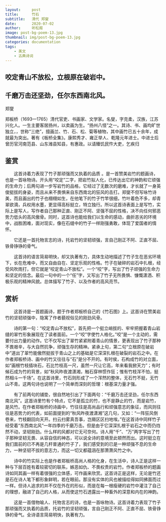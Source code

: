 ```yaml
---
layout:     post
title:      竹石
subtitle:   清代 郑燮
date:       2020-07-02
author:     听松阁
image: post-bg-poem-13.jpg
thumbnail: img/post-bg-poem-13.jpg
categories: documentation
tags:
    - 美文
    - 古典诗词
---
```


## 咬定青山不放松，立根原在破岩中。

## 千磨万击还坚劲，任尔东西南北风。



郑燮 

郑板桥（1693—1765）清代官吏、书画家、文学家。名燮，字克柔，汉族，江苏兴化人。一生主要客居扬州，以卖画为生。“扬州八怪”之一。其诗、书、画均旷世独立，，世称“三绝”，擅画兰、竹、石、松、菊等植物，其中画竹已五十余年，成就最为突出。著有《板桥全集》。康熙秀才、雍正举人、乾隆元年进士。中进士后曾历官河南范县、山东潍县知县，有惠政。以请臻饥民忤大吏，乞疾归





## 鉴赏



　　这首诗着力表现了竹子那顽强而又执着的品质 。是一首赞美岩竹的题画诗，也是一首咏物诗。开头用“咬定”二字，把岩竹拟人化，已传达出它的神韵和它顽强的生命力；后两句进一步写岩竹的品格，它经过了无数次的磨难，才长就了一身英俊挺拔的身姿，而且从来不畏惧来自东西南北的狂风的击打。郑燮不但写咏竹诗美，而且画出的竹子也栩栩如生，在他笔下的竹子竹竿很细，竹叶着色不多，却青翠欲滴，兵权用水墨，更显得高标挺立，特立独行。所以这首诗表面上是写竹，实际上是写人，写作者自己那种正直、刚正不阿、坚强不屈的性格，决不向任何邪恶势力低头的高风傲骨。同时，这首诗也能给我们以生命的感动，曲折恶劣的环境中，战胜困难，面对现实，像在石缝中的竹子一样刚强勇敢，体现了爱国者的情怀。



　　它还是一首托物言志的诗，托岩竹的坚韧顽强，言自己刚正不阿、正直不屈、铁骨铮铮的骨气。



　　这首诗的语言简易明快，却又执著有力，具体生动地描述了竹子生在恶劣环境下，长在危难中，而又自由自在、坚定乐观的性格。竹子在破碎的岩石中扎根，经受风吹雨打，但它就是“咬定青山不放松”。一个“咬”字，写出了竹子顽强的生命力和坚定的信念。最后一句中的一个“任”字，又写出了竹子无所畏惧、慷慨潇洒、积极乐观的精神风貌。总体描写了竹子、以及作者的高风亮节。







## 赏析



　　这首诗是一首题画诗，题于作者郑板桥自己的《竹石图》上。这首诗在赞美岩竹的坚韧顽强中，隐寓了作者藐视俗见的刚劲风骨。



　　诗的第一句：“咬定青山不放松”，首先把一个挺立峭拔的、牢牢把握着青山岩缝的翠竹形象展现在了读者面前。一个“咬”字使竹人格化。”咬”是一个主动的，需要付出力量的动作。它不仅写出了翠竹紧紧附着青山的情景，更表现出了竹子那种不畏艰辛，与大自然抗争，顽强生存的精神。紧承上句，第二句“立根原在破岩中”道出了翠竹能傲然挺拔于青山之上的基础是它深深扎根在破裂的岩石之中。在作者郑板桥诗、画中的竹又往往与“石”是分不开的。有时侯，石构成竹的对立面，如“画根竹枝插块石，石比竹枝高一尺，虽然一尺让它高，年来看我掀天力”；有时候石成为竹的背景，如”秋风昨夜渡潇湘，触石穿林惯作狂；惟有竹枝浑不怕，挺然相斗一千场”。在这首诗里，竹石则形成了一个浑然的整体，无石竹不挺，无竹山不青。这两句诗也说明了一个简单而深刻的哲理：根基深力量才强。



　　有了前两句的铺垫，很自然地引出了下面两句：“千磨万击还坚劲，任尔东西南北风”。这首诗里竹有个特点，它不是孤立的竹，也不是静止的竹，而是岩竹，是风竹。在作者郑板桥的诗画中，竹往往是高尚品行和顽强意志的象征，而风则往往是恶势力的代表，如前面提到的“秋风昨夜渡潇湘”这几句，又如：“一阵狂风倒卷来，竹枝翻回向天开。扫云扫雾真吾事，岂屑区区扫地埃。”在这首诗中同样竹子经受着“东西南北风”一年四季的千磨万击。但是由于它深深扎根于岩石之中而仍岿然不动，坚韧刚劲。什么样的风都对它无可奈何。诗人用”千”、“万”两字写出了竹子那种坚韧无畏、从容自信的神态，可以说全诗的意境至此顿然而出。这时挺立在我们面前的已不再是几杆普通的竹子了，我们感受到的已是一种顽强不息的生命力，一种坚韧不拔的意志力，而这一切又都蕴涵在那萧萧风竹之中。



　　诗中的竹实际上也是作者郑板桥高尚人格的化身，在生活中，诗人正是这样一种与下层百姓有着较密切的联系，嫉恶如仇、不畏权贵的岩竹。作者郑板桥的题画诗如同其画一样有着很强的立体感，可作画来欣赏。这首诗正是这样，无论是竹还是石在诗人笔下都形象鲜明，若在眼前。那没有实体的风也被描绘得如同拂面而过一样。但诗人追求的并不仅在外在的形似，而是在每一根瘦硬的岩竹中灌注了自己的理想，融进了自己的人格，从而使这竹石透露出一种畜外的深意和内在的神韵。



　　这是一首借物喻人、托物言志的诗，也是一首咏物诗。这首诗着力表现了竹子那顽强而又执着的品质，托岩竹的坚韧顽强，言自己刚正不阿、正直不屈、铁骨铮铮的骨气。全诗语言简易明快，执著有力。
